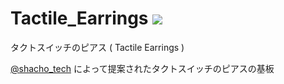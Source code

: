 # Tactile_Earrings [![](https://img.shields.io/twitter/follow/shacho_tech?&label=shacho_tech&logo=twitter)](https://twitter.com/@shacho_tech)

タクトスイッチのピアス ( Tactile Earrings ) 

[@shacho_tech](https://twitter.com/@shacho_tech) によって提案されたタクトスイッチのピアスの基板
